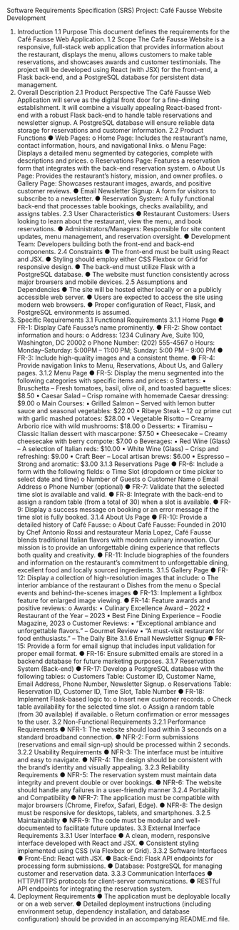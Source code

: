 Software Requirements Specification (SRS)
Project: Café Fausse Website Development
1. Introduction
   1.1 Purpose
   This document defines the requirements for the Café Fausse Web Application.
   1.2 Scope
   The Café Fausse Website is a responsive, full-stack web application that provides
   information about the restaurant, displays the menu, allows customers to make table
   reservations, and showcases awards and customer testimonials. The project will be
   developed using React (with JSX) for the front-end, a Flask back-end, and a
   PostgreSQL database for persistent data management.
2. Overall Description
   2.1 Product Perspective
   The Café Fausse Web Application will serve as the digital front door for a fine-dining
   establishment. It will combine a visually appealing React-based front-end with a robust
   Flask back-end to handle table reservations and newsletter signup. A PostgreSQL
   database will ensure reliable data storage for reservations and customer information.
   2.2 Product Functions
   ● Web Pages:
   o Home Page: Includes the restaurant’s name, contact information, hours,
   and navigational links.
   o Menu Page: Displays a detailed menu segmented by categories,
   complete with descriptions and prices.
   o Reservations Page: Features a reservation form that integrates with the
   back-end reservation system.
   o About Us Page: Provides the restaurant’s history, mission, and owner
   profiles.
   o Gallery Page: Showcases restaurant images, awards, and positive
   customer reviews.
   ● Email Newsletter Signup: A form for visitors to subscribe to a newsletter.
   ● Reservation System: A fully functional back-end that processes table bookings,
   checks availability, and assigns tables.
   2.3 User Characteristics
   ● Restaurant Customers: Users looking to learn about the restaurant, view the
   menu, and book reservations.
   ● Administrators/Managers: Responsible for site content updates, menu
   management, and reservation oversight.
   ● Development Team: Developers building both the front-end and back-end
   components.
   2.4 Constraints
   ● The front-end must be built using React and JSX.
   ● Styling should employ either CSS Flexbox or Grid for responsive design.
   ● The back-end must utilize Flask with a PostgreSQL database.
   ● The website must function consistently across major browsers and mobile
   devices.
   2.5 Assumptions and Dependencies
   ● The site will be hosted either locally or on a publicly accessible web server.
   ● Users are expected to access the site using modern web browsers.
   ● Proper configuration of React, Flask, and PostgreSQL environments is assumed.
3. Specific Requirements
   3.1 Functional Requirements
   3.1.1 Home Page
   ● FR-1: Display Café Fausse’s name prominently.
   ● FR-2: Show contact information and hours:
   o Address: 1234 Culinary Ave, Suite 100, Washington, DC 20002
   o Phone Number: (202) 555-4567
   o Hours: Monday–Saturday: 5:00PM – 11:00 PM; Sunday: 5:00 PM – 9:00
   PM
   ● FR-3: Include high-quality images and a consistent theme.
   ● FR-4: Provide navigation links to Menu, Reservations, About Us, and Gallery
   pages.
   3.1.2 Menu Page
   ● FR-5: Display the menu segmented into the following categories with specific
   items and prices:
   o Starters:
   ▪ Bruschetta – Fresh tomatoes, basil, olive oil, and toasted baguette
   slices: $8.50
   ▪ Caesar Salad – Crisp romaine with homemade Caesar dressing:
   $9.00
   o Main Courses:
   ▪ Grilled Salmon – Served with lemon butter sauce and seasonal
   vegetables: $22.00
   ▪ Ribeye Steak – 12 oz prime cut with garlic mashed potatoes:
   $28.00
   ▪ Vegetable Risotto – Creamy Arborio rice with wild mushrooms:
   $18.00
   o Desserts:
   ▪ Tiramisu – Classic Italian dessert with mascarpone: $7.50
   ▪ Cheesecake – Creamy cheesecake with berry compote: $7.00
   o Beverages:
   ▪ Red Wine (Glass) – A selection of Italian reds: $10.00
   ▪ White Wine (Glass) – Crisp and refreshing: $9.00
   ▪ Craft Beer – Local artisan brews: $6.00
   ▪ Espresso – Strong and aromatic: $3.00
   3.1.3 Reservations Page
   ● FR-6: Include a form with the following fields:
   o Time Slot (dropdown or time picker to select date and time)
   o Number of Guests
   o Customer Name
   o Email Address
   o Phone Number (optional)
   ● FR-7: Validate that the selected time slot is available and valid.
   ● FR-8: Integrate with the back-end to assign a random table (from a total of 30)
   when a slot is available.
   ● FR-9: Display a success message on booking or an error message if the time
   slot is fully booked.
   3.1.4 About Us Page
   ● FR-10: Provide a detailed history of Café Fausse:
   o About Café Fausse: Founded in 2010 by Chef Antonio Rossi and
   restaurateur Maria Lopez, Café Fausse blends traditional Italian flavors
   with modern culinary innovation. Our mission is to provide an
   unforgettable dining experience that reflects both quality and creativity.
   ● FR-11: Include biographies of the founders and information on the restaurant’s
   commitment to unforgettable dining, excellent food and locally sourced
   ingredients.
   3.1.5 Gallery Page
   ● FR-12: Display a collection of high-resolution images that include:
   o The interior ambiance of the restaurant
   o Dishes from the menu
   o Special events and behind-the-scenes images
   ● FR-13: Implement a lightbox feature for enlarged image viewing.
   ● FR-14: Feature awards and positive reviews:
   o Awards:
   ▪ Culinary Excellence Award – 2022
   ▪ Restaurant of the Year – 2023
   ▪ Best Fine Dining Experience – Foodie Magazine, 2023
   o Customer Reviews:
   ▪ “Exceptional ambiance and unforgettable flavors.” – Gourmet
   Review
   ▪ “A must-visit restaurant for food enthusiasts.” – The Daily Bite
   3.1.6 Email Newsletter Signup
   ● FR-15: Provide a form for email signup that includes input validation for proper
   email format.
   ● FR-16: Ensure submitted emails are stored in a backend database for future
   marketing purposes.
   3.1.7 Reservation System (Back-end)
   ● FR-17: Develop a PostgreSQL database with the following tables:
   o Customers Table: Customer ID, Customer Name, Email Address, Phone
   Number, Newsletter Signup.
   o Reservations Table: Reservation ID, Customer ID, Time Slot, Table
   Number
   ● FR-18: Implement Flask-based logic to:
   o Insert new customer records.
   o Check table availability for the selected time slot.
   o Assign a random table (from 30 available) if available.
   o Return confirmation or error messages to the user.
   3.2 Non-Functional Requirements
   3.2.1 Performance Requirements
   ● NFR-1: The website should load within 3 seconds on a standard broadband
   connection.
   ● NFR-2: Form submissions (reservations and email sign-up) should be processed
   within 2 seconds.
   3.2.2 Usability Requirements
   ● NFR-3: The interface must be intuitive and easy to navigate.
   ● NFR-4: The design should be consistent with the brand’s identity and visually
   appealing.
   3.2.3 Reliability Requirements
   ● NFR-5: The reservation system must maintain data integrity and prevent double
   or over bookings.
   ● NFR-6: The website should handle any failures in a user-friendly manner
   3.2.4 Portability and Compatibility
   ● NFR-7: The application must be compatible with major browsers (Chrome,
   Firefox, Safari, Edge).
   ● NFR-8: The design must be responsive for desktops, tablets, and smartphones.
   3.2.5 Maintainability
   ● NFR-9: The code must be modular and well-documented to facilitate future
   updates.
   3.3 External Interface Requirements
   3.3.1 User Interface
   ● A clean, modern, responsive interface developed with React and JSX.
   ● Consistent styling implemented using CSS (via Flexbox or Grid).
   3.3.2 Software Interfaces
   ● Front-End: React with JSX.
   ● Back-End: Flask API endpoints for processing form submissions.
   ● Database: PostgreSQL for managing customer and reservation data.
   3.3.3 Communication Interfaces
   ● HTTP/HTTPS protocols for client-server communications.
   ● RESTful API endpoints for integrating the reservation system.
4. Deployment Requirements
   ● The application must be deployable locally or on a web server.
   ● Detailed deployment instructions (including environment setup, dependency
   installation, and database configuration) should be provided in an accompanying
   README.md file.
